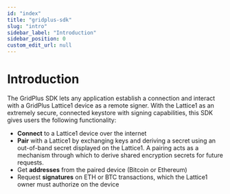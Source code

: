 ```yaml
---
id: "index"
title: "gridplus-sdk"
slug: "intro"
sidebar_label: "Introduction"
sidebar_position: 0
custom_edit_url: null
---
```


# Introduction

The GridPlus SDK lets any application establish a connection and interact with a GridPlus Lattice1 device as a remote signer. With the Lattice1 as an extremely secure, connected keystore with signing capabilities, this SDK gives users the following functionality:

* **Connect** to a Lattice1 device over the internet
* **Pair** with a Lattice1 by exchanging keys and deriving a secret using an out-of-band secret displayed on the Lattice1. A pairing acts as a mechanism through which to derive shared encryption secrets for future requests.
* Get **addresses** from the paired device (Bitcoin or Ethereum)
* Request **signatures** on ETH or BTC transactions, which the Lattice1 owner must authorize on the device

